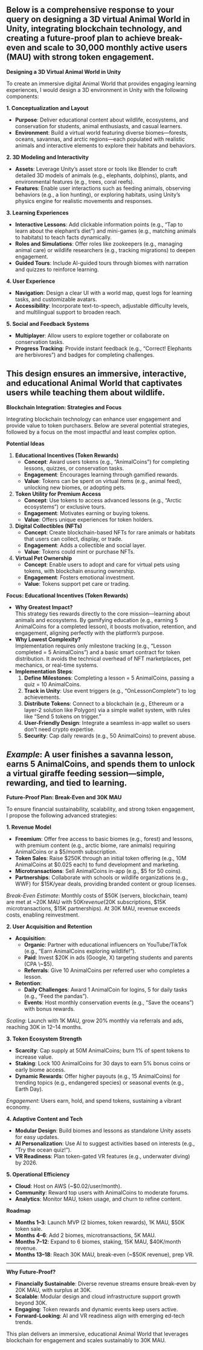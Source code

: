 Below is a comprehensive response to your query on designing a 3D virtual Animal World in Unity, integrating blockchain technology, and creating a future-proof plan to achieve break-even and scale to 30,000 monthly active users (MAU) with strong token engagement.  
---

**Designing a 3D Virtual Animal World in Unity**

To create an immersive digital Animal World that provides engaging learning experiences, I would design a 3D environment in Unity with the following components:

**1\. Conceptualization and Layout**

* **Purpose**: Deliver educational content about wildlife, ecosystems, and conservation for students, animal enthusiasts, and casual learners.  
* **Environment**: Build a virtual world featuring diverse biomes—forests, oceans, savannas, and arctic regions—each populated with realistic animals and interactive elements to explore their habitats and behaviors.

**2\. 3D Modeling and Interactivity**

* **Assets**: Leverage Unity’s asset store or tools like Blender to craft detailed 3D models of animals (e.g., elephants, dolphins), plants, and environmental features (e.g., trees, coral reefs).  
* **Features**: Enable user interactions such as feeding animals, observing behaviors (e.g., a lion hunting), or exploring habitats, using Unity’s physics engine for realistic movements and responses.

**3\. Learning Experiences**

* **Interactive Lessons**: Add clickable information points (e.g., “Tap to learn about the elephant’s diet”) and mini-games (e.g., matching animals to habitats) to teach facts dynamically.  
* **Roles and Simulations**: Offer roles like zookeepers (e.g., managing animal care) or wildlife researchers (e.g., tracking migrations) to deepen engagement.  
* **Guided Tours**: Include AI-guided tours through biomes with narration and quizzes to reinforce learning.

**4\. User Experience**

* **Navigation**: Design a clear UI with a world map, quest logs for learning tasks, and customizable avatars.  
* **Accessibility**: Incorporate text-to-speech, adjustable difficulty levels, and multilingual support to broaden reach.

**5\. Social and Feedback Systems**

* **Multiplayer**: Allow users to explore together or collaborate on conservation tasks.  
* **Progress Tracking**: Provide instant feedback (e.g., “Correct\! Elephants are herbivores”) and badges for completing challenges.

This design ensures an immersive, interactive, and educational Animal World that captivates users while teaching them about wildlife.  
---

**Blockchain Integration: Strategies and Focus**

Integrating blockchain technology can enhance user engagement and provide value to token purchasers. Below are several potential strategies, followed by a focus on the most impactful and least complex option.

**Potential Ideas**

1. **Educational Incentives (Token Rewards)**  
   * **Concept**: Award users tokens (e.g., “AnimalCoins”) for completing lessons, quizzes, or conservation tasks.  
   * **Engagement**: Encourages learning through gamified rewards.  
   * **Value**: Tokens can be spent on virtual items (e.g., animal feed), unlocking new biomes, or adopting pets.  
2. **Token Utility for Premium Access**  
   * **Concept**: Use tokens to access advanced lessons (e.g., “Arctic ecosystems”) or exclusive tours.  
   * **Engagement**: Motivates earning or buying tokens.  
   * **Value**: Offers unique experiences for token holders.  
3. **Digital Collectibles (NFTs)**  
   * **Concept**: Create blockchain-based NFTs for rare animals or habitats that users can collect, display, or trade.  
   * **Engagement**: Adds a collectible and social layer.  
   * **Value**: Tokens could mint or purchase NFTs.  
4. **Virtual Pet Ownership**  
   * **Concept**: Enable users to adopt and care for virtual pets using tokens, with blockchain ensuring ownership.  
   * **Engagement**: Fosters emotional investment.  
   * **Value**: Tokens support pet care or trading.

**Focus: Educational Incentives (Token Rewards)**

* **Why Greatest Impact?**  
  This strategy ties rewards directly to the core mission—learning about animals and ecosystems. By gamifying education (e.g., earning 5 AnimalCoins for a completed lesson), it boosts motivation, retention, and engagement, aligning perfectly with the platform’s purpose.  
* **Why Lowest Complexity?**  
  Implementation requires only milestone tracking (e.g., “Lesson completed \= 5 AnimalCoins”) and a basic smart contract for token distribution. It avoids the technical overhead of NFT marketplaces, pet mechanics, or real-time systems.  
* **Implementation Steps**:  
  1. **Define Milestones**: Completing a lesson \= 5 AnimalCoins, passing a quiz \= 10 AnimalCoins.  
  2. **Track in Unity**: Use event triggers (e.g., “OnLessonComplete”) to log achievements.  
  3. **Distribute Tokens**: Connect to a blockchain (e.g., Ethereum or a layer-2 solution like Polygon) via a simple wallet system, with rules like “Send 5 tokens on trigger.”  
  4. **User-Friendly Design**: Integrate a seamless in-app wallet so users don’t need crypto expertise.  
  5. **Security**: Cap daily rewards (e.g., 50 AnimalCoins) to prevent abuse.

*Example*: A user finishes a savanna lesson, earns 5 AnimalCoins, and spends them to unlock a virtual giraffe feeding session—simple, rewarding, and tied to learning.  
---

**Future-Proof Plan: Break-Even and 30K MAU**

To ensure financial sustainability, scalability, and strong token engagement, I propose the following advanced strategies:

**1\. Revenue Model**

* **Freemium**: Offer free access to basic biomes (e.g., forest) and lessons, with premium content (e.g., arctic biome, rare animals) requiring AnimalCoins or a $5/month subscription.  
* **Token Sales**: Raise $250K through an initial token offering (e.g., 10M AnimalCoins at $0.025 each) to fund development and marketing.  
* **Microtransactions**: Sell AnimalCoins in-app (e.g., $5 for 50 coins).  
* **Partnerships**: Collaborate with schools or wildlife organizations (e.g., WWF) for $15K/year deals, providing branded content or group licenses.

*Break-Even Estimate*: Monthly costs of $50K (servers, blockchain, team) are met at \~20K MAU with $50K revenue ($20K subscriptions, $15K microtransactions, $15K partnerships). At 30K MAU, revenue exceeds costs, enabling reinvestment.

**2\. User Acquisition and Retention**

* **Acquisition**:  
  * **Organic**: Partner with educational influencers on YouTube/TikTok (e.g., “Earn AnimalCoins exploring wildlife\!”).  
  * **Paid**: Invest $20K in ads (Google, X) targeting students and parents (CPA \~$5).  
  * **Referrals**: Give 10 AnimalCoins per referred user who completes a lesson.  
* **Retention**:  
  * **Daily Challenges**: Award 1 AnimalCoin for logins, 5 for daily tasks (e.g., “Feed the pandas”).  
  * **Events**: Host monthly conservation events (e.g., “Save the oceans”) with bonus rewards.

*Scaling*: Launch with 1K MAU, grow 20% monthly via referrals and ads, reaching 30K in 12–14 months.

**3\. Token Ecosystem Strength**

* **Scarcity**: Cap supply at 50M AnimalCoins; burn 1% of spent tokens to increase value.  
* **Staking**: Lock 100 AnimalCoins for 30 days to earn 5% bonus coins or early biome access.  
* **Dynamic Rewards**: Offer higher payouts (e.g., 15 AnimalCoins) for trending topics (e.g., endangered species) or seasonal events (e.g., Earth Day).

*Engagement*: Users earn, hold, and spend tokens, sustaining a vibrant economy.

**4\. Adaptive Content and Tech**

* **Modular Design**: Build biomes and lessons as standalone Unity assets for easy updates.  
* **AI Personalization**: Use AI to suggest activities based on interests (e.g., “Try the ocean quiz\!”).  
* **VR Readiness**: Plan token-gated VR features (e.g., underwater diving) by 2026\.

**5\. Operational Efficiency**

* **Cloud**: Host on AWS (\~$0.02/user/month).  
* **Community**: Reward top users with AnimalCoins to moderate forums.  
* **Analytics**: Monitor MAU, token usage, and churn to refine content.

**Roadmap**

* **Months 1–3**: Launch MVP (2 biomes, token rewards), 1K MAU, $50K token sale.  
* **Months 4–6**: Add 2 biomes, microtransactions, 5K MAU.  
* **Months 7–12**: Expand to 6 biomes, staking, 15K MAU, $40K/month revenue.  
* **Months 13–18**: Reach 30K MAU, break-even (\~$50K revenue), prep VR.

---

**Why Future-Proof?**

* **Financially Sustainable**: Diverse revenue streams ensure break-even by 20K MAU, with surplus at 30K.  
* **Scalable**: Modular design and cloud infrastructure support growth beyond 30K.  
* **Engaging**: Token rewards and dynamic events keep users active.  
* **Forward-Looking**: AI and VR readiness align with emerging ed-tech trends.

This plan delivers an immersive, educational Animal World that leverages blockchain for engagement and scales sustainably to 30K MAU.  
